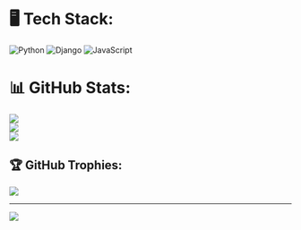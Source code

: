 # 🖥️ Tech Stack:
![Python](https://img.shields.io/badge/python-3676A0?style=for-the-badge&logo=python&logoColor=yellow) ![Django](https://img.shields.io/badge/django-%23092E20.svg?style=for-the-badge&logo=django&logoColor=white) ![JavaScript](https://img.shields.io/badge/Javascript-F7DF1E?style=for-the-badge&logo=javascript&logoColor=black)



# 📊 GitHub Stats:
![](https://github-readme-stats.vercel.app/api?username=DevHerbster&theme=dark&hide_border=false&include_all_comits=false&count_private=false)<br/>
![](https://github-readme-streak-stats.herokuapp.com/?user=DevHerbster&theme=dark&hide_border=false)<br/>
![](https://github-readme-stats.vercel.app/api/top-langs/?username=DevHerbster&theme=dark&hide_border=false&include_all_commits=false&count_private=false&layout=compact)
## 🏆 GitHub Trophies:
![](https://github-profile-trophy.vercel.app/?username=DevHerbster&theme=radical%no-frame=false&no-bg=true&margin-w=4)

---
[![](https://visitcount.itsvg.in/api?id=DevHerbster&icon=0&color=0)](https://visitcount.itsvg.in)

<!-- Proudly created with GPRM (https://gprm.itsvg.in) -->

